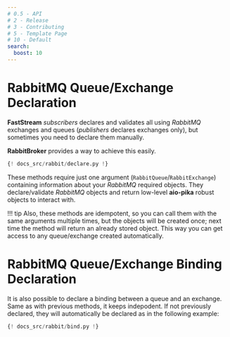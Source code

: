 ```yaml
---
# 0.5 - API
# 2 - Release
# 3 - Contributing
# 5 - Template Page
# 10 - Default
search:
  boost: 10
---
```


# RabbitMQ Queue/Exchange Declaration

**FastStream** *subscribers* declares and validates all using *RabbitMQ* exchanges and queues (*publishers* declares exchanges only), but sometimes you need to declare them manually.

**RabbitBroker** provides a way to achieve this easily.

```python linenums="1" hl_lines="15-20 22-27"
{! docs_src/rabbit/declare.py !}
```

These methods require just one argument (`RabbitQueue`/`RabbitExchange`) containing information about your *RabbitMQ* required objects. They declare/validate *RabbitMQ* objects and return low-level **aio-pika** robust objects to interact with.

!!! tip
    Also, these methods are idempotent, so you can call them with the same arguments multiple times, but the objects will be created once; next time the method will return an already stored object. This way you can get access to any queue/exchange created automatically.


# RabbitMQ Queue/Exchange Binding Declaration

It is also possible to declare a binding between a queue and an exchange. Same as with previous methods, it keeps indepodent. If not previously declared, they will automatically be declared as in the following example:

```python linenums="1" hl_lines="15-20 22-27"
{! docs_src/rabbit/bind.py !}
```
